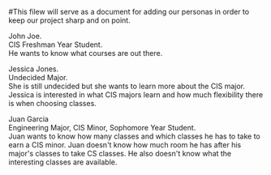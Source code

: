 #This filew will serve as a document for adding our personas in order to keep our project sharp and on point.

John Joe.  
CIS Freshman Year Student.  
He wants to know what courses are out there.  

Jessica Jones.  
Undecided Major.  
She is still undecided but she wants to learn more about the CIS major.  
Jessica is interested in what CIS majors learn and how much flexibility there is when choosing classes.

Juan Garcia  
Engineering Major, CIS Minor, Sophomore Year Student.  
Juan wants to know how many classes and which classes he has to take to earn a CIS minor.
Juan doesn't know how much room he has after his major's classes to take CS classes.
He also doesn't know what the interesting classes are available. 

